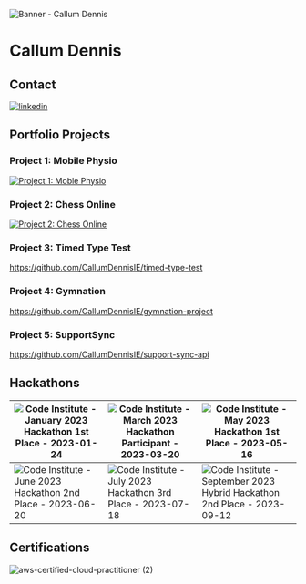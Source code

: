 
![Banner - Callum Dennis](https://github.com/CallumDennisIE/CallumDennisIE/assets/110825112/fb532c76-a70d-4f1a-a498-415018a4331b)
# Callum Dennis

## Contact
[<img src='https://img.shields.io/badge/LinkedIn-0077B5?style=for-the-badge&logo=linkedin&logoColor=white' alt='linkedin'>](https://www.linkedin.com/in/callum-dennis-ireland/)

## Portfolio Projects
### Project 1: Mobile Physio
[![Project 1: Moble Physio](https://github.com/CallumDennisIE/CallumDennisIE/assets/110825112/309ded51-2fa0-4e05-9265-44f15f670910)](https://github.com/CallumDennisIE/mobile-physio)

### Project 2: Chess Online
[![Project 2: Chess Online](https://github.com/CallumDennisIE/CallumDennisIE/assets/110825112/3da51ed8-1a96-418a-a7c6-0f9edba5decf)](https://github.com/CallumDennisIE/chess-online)

### Project 3: Timed Type Test
https://github.com/CallumDennisIE/timed-type-test

### Project 4: Gymnation
https://github.com/CallumDennisIE/gymnation-project

### Project 5: SupportSync
https://github.com/CallumDennisIE/support-sync-api

## Hackathons

| ![Code Institute - January 2023 Hackathon 1st Place - 2023-01-24](https://github.com/CallumDennisIE/CallumDennisIE/assets/110825112/d911e393-0132-4436-a9a6-e6dc846a265c) | ![Code Institute - March 2023 Hackathon Participant - 2023-03-20](https://github.com/CallumDennisIE/CallumDennisIE/assets/110825112/7b129e9d-9ffc-4148-87a8-ee0d150b1a0e) | ![Code Institute - May 2023 Hackathon 1st Place - 2023-05-16](https://github.com/CallumDennisIE/CallumDennisIE/assets/110825112/577f00df-9059-4d5f-b9e5-33d28fa043eb) |
|--|--|--|
| ![Code Institute - June 2023 Hackathon 2nd Place - 2023-06-20](https://github.com/CallumDennisIE/CallumDennisIE/assets/110825112/75fec9d8-206b-4463-9468-b6f28ee4702b) | ![Code Institute - July 2023 Hackathon 3rd Place - 2023-07-18](https://github.com/CallumDennisIE/CallumDennisIE/assets/110825112/382d75bf-a6ee-4154-9613-17f352a3d383) | ![Code Institute - September 2023 Hybrid Hackathon 2nd Place - 2023-09-12](https://github.com/CallumDennisIE/CallumDennisIE/assets/110825112/9715f13f-13c0-4b1d-9a80-4e283cf14cee) |

## Certifications
![aws-certified-cloud-practitioner (2)](https://github.com/CallumDennisIE/CallumDennisIE/assets/110825112/45274463-ea75-410c-ba5c-615f2611919c)






